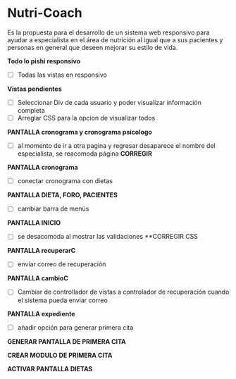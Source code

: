 ﻿# Nutri-Coach
Es la propuesta para el desarrollo de un sistema web responsivo para ayudar a especialista en el área de nutrición al igual que a sus pacientes y personas en general que deseen mejorar su estilo de vida.

**Todo lo pishi responsivo**
- [ ] Todas las vistas en responsivo

**Vistas pendientes**
- [ ] Seleccionar Div de cada usuario y poder visualizar información completa
- [ ] Arreglar CSS para la opcion de visualizar todos

**PANTALLA cronograma y cronograma psicologo**

- [ ] al momento de ir a otra pagina y regresar desaparece el nombre del especialista, 
se reacomoda página **CORREGIR**

**PANTALLA cronograma**

- [ ] conectar cronograma con dietas 

**PANTALLA DIETA, FORO, PACIENTES**

- [ ] cambiar barra de menús

**PANTALLA INICIO**

- [ ] se desacomoda al mostrar las validaciones **CORREGIR CSS

**PANTALLA recuperarC**

- [ ] envíar correo de recuperación

**PANTALLA cambioC**

- [ ] Cambiar de controllador de vistas a controlador de recuperación cuando el sistema pueda enviar correo

**PANTALLA expediente**

- [ ] añadir opción para generar primera cita


**GENERAR PANTALLA DE PRIMERA CITA**




**CREAR MODULO DE PRIMERA CITA**


**ACTIVAR PANTALLA DIETAS**


